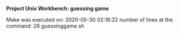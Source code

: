 **Project Unix Workbench: guessing game**

Make was executed on:
2020-05-30 02:16:22
number of lines at the command:
26 guessinggame.sh
